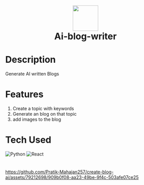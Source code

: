 <div align="center">
      <h1> <img src="https://i.postimg.cc/sf82nyZS/favicon12.png" width="80px"><br/>Ai-blog-writer</h1>
     </div>


# Description
Generate AI written Blogs

# Features
1. Create a topic with keywords
2. Generate an blog on that topic
3. add images to the blog

# Tech Used
 ![Python](https://img.shields.io/badge/python-3670A0?style=for-the-badge&logo=python&logoColor=ffdd54) ![React](https://img.shields.io/badge/react-%2320232a.svg?style=for-the-badge&logo=react&logoColor=%2361DAFB)
      
#

https://github.com/Pratik-Mahajan257/create-blog-ai/assets/79212698/909b0f08-aa23-49be-9f4c-503afe07ce25

